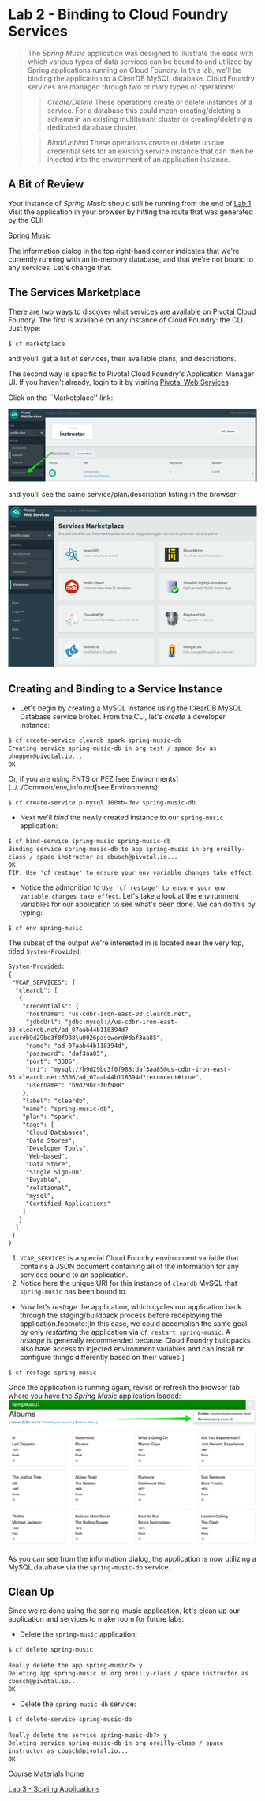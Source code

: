 # Lab 2 - Binding to Cloud Foundry Services

> The _Spring Music_ application was designed to illustrate the ease with which various types of data services can be bound to and utilized by Spring applications running on Cloud Foundry.
In this lab, we'll be binding the application to a ClearDB MySQL database.
> Cloud Foundry services are managed through two primary types of operations:
> > *Create/Delete*
> >     These operations create or delete instances of a service. For a database this could mean creating/deleting a schema in an existing multitenant cluster or creating/deleting a dedicated database cluster.

> > *Bind/Unbind*
> >     These operations create or delete unique credential sets for an existing service instance that can then be injected into the environment of an application instance.

## A Bit of Review

Your instance of _Spring Music_ should still be running from the end of [Lab 1](../lab_01/lab_01.adoc).
Visit the application in your browser by hitting the route that was generated by the CLI:

[Spring Music](/../../Common/images/Spring_Music.png)

The information dialog in the top right-hand corner indicates that we're currently running with an in-memory database, and that we're not bound to any services.
Let's change that.

## The Services Marketplace

There are two ways to discover what services are available on Pivotal Cloud Foundry.
The first is available on any instance of Cloud Foundry: the CLI. Just type:

```
$ cf marketplace
```

and you'll get a list of services, their available plans, and descriptions.

The second way is specific to Pivotal Cloud Foundry's Application Manager UI.
If you haven't already, login to it by visiting [Pivotal Web Services](https://run.pivotal.io)

Click on the ``Marketplace'' link:

![](/../../Common/images/PWS_AM_InstructorSpace.png)

and you'll see the same service/plan/description listing in the browser:

![](../../Common/images/PWS_Marketplace.png)

## Creating and Binding to a Service Instance

* Let's begin by creating a MySQL instance using the ClearDB MySQL Database service broker.
From the CLI, let's _create_ a developer instance:
```
$ cf create-service cleardb spark spring-music-db
Creating service spring-music-db in org test / space dev as phopper@pivotal.io...
OK
```
Or, if you are using FNTS or PEZ [see Environments](../../Common/env_info.md[see Environments):
```
$ cf create-service p-mysql 100mb-dev spring-music-db
```

* Next we'll _bind_ the newly created instance to our `spring-music` application:
```
$ cf bind-service spring-music spring-music-db
Binding service spring-music-db to app spring-music in org oreilly-class / space instructor as cbusch@pivotal.io...
OK
TIP: Use 'cf restage' to ensure your env variable changes take effect
```

* Notice the admonition to `Use 'cf restage' to ensure your env variable changes take effect`.
Let's take a look at the environment variables for our application to see what's been done. We can do this by typing:
```
$ cf env spring-music
```
The subset of the output we're interested in is located near the very top, titled `System-Provided`:
```
System-Provided:
{
 "VCAP_SERVICES": {
  "cleardb": [
   {
    "credentials": {
     "hostname": "us-cdbr-iron-east-03.cleardb.net",
     "jdbcUrl": "jdbc:mysql://us-cdbr-iron-east-03.cleardb.net/ad_07aab44b118394d?user#b9d29bc3f0f988\u0026password#daf3aa85",
     "name": "ad_07aab44b118394d",
     "password": "daf3aa85",
     "port": "3306",
     "uri": "mysql://b9d29bc3f0f988:daf3aa85@us-cdbr-iron-east-03.cleardb.net:3306/ad_07aab44b118394d?reconnect#true",
     "username": "b9d29bc3f0f988"
    },
    "label": "cleardb",
    "name": "spring-music-db",
    "plan": "spark",
    "tags": [
     "Cloud Databases",
     "Data Stores",
     "Developer Tools",
     "Web-based",
     "Data Store",
     "Single Sign-On",
     "Buyable",
     "relational",
     "mysql",
     "Certified Applications"
    ]
   }
  ]
 }
}
```
1) `VCAP_SERVICES` is a special Cloud Foundry environment variable that contains a JSON document containing all of the information for any services bound to an application.
2) Notice here the unique URI for this instance of `cleardb` MySQL that `spring-music` has been bound to.

* Now let's _restage_ the application, which cycles our application back through the staging/buildpack process before redeploying the application.footnote:[In this case, we could accomplish the same goal by only _restarting_ the application via `cf restart spring-music`.
A _restage_ is generally recommended because Cloud Foundry buildpacks also have access to injected environment variables and can install or configure things differently based on their values.]
```
$ cf restage spring-music
```
Once the application is running again, revisit or refresh the browser tab where you have the _Spring Music_ application loaded:
![](/../../Common/images/Spring_Music_PGSQL.png)

As you can see from the information dialog, the application is now utilizing a MySQL database via the `spring-music-db` service.

## Clean Up

Since we're done using the spring-music application, let's clean up our application and services to make room for future labs.

* Delete the `spring-music` application:
```
$ cf delete spring-music

Really delete the app spring-music?> y
Deleting app spring-music in org oreilly-class / space instructor as cbusch@pivotal.io...
OK
```
* Delete the `spring-music-db` service:
```
$ cf delete-service spring-music-db

Really delete the service spring-music-db?> y
Deleting service spring-music-db in org oreilly-class / space instructor as cbusch@pivotal.io...
OK
```

[Course Materials home](../../README.md#course-materials)

[Lab 3 - Scaling Applications](../lab03_scaling/README.md)